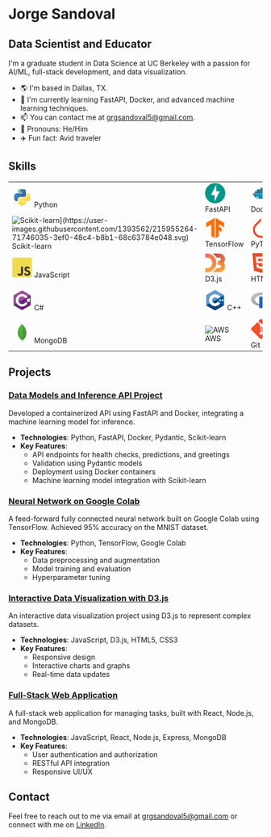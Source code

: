 # Jorge Sandoval

## Data Scientist and Educator

I'm a graduate student in Data Science at UC Berkeley with a passion for AI/ML, full-stack development, and data visualization.

- 🌎 I'm based in Dallas, TX.
- 🧠 I'm currently learning FastAPI, Docker, and advanced machine learning techniques.
- 📫 You can contact me at [grgsandoval5@gmail.com](mailto:grgsandoval5@gmail.com).
- 🌟 Pronouns: He/Him
- ✈️ Fun fact: Avid traveler

## Skills

<table>
  <tr>
    <td><img src="https://raw.githubusercontent.com/devicons/devicon/master/icons/python/python-original.svg" alt="Python" width="40" height="40"/> Python</td>
    <td><img src="https://raw.githubusercontent.com/devicons/devicon/master/icons/fastapi/fastapi-original.svg" alt="FastAPI" width="40" height="40"/> FastAPI</td>
    <td><img src="https://raw.githubusercontent.com/devicons/devicon/master/icons/docker/docker-original.svg" alt="Docker" width="40" height="40"/> Docker</td>
    <td><img src="https://raw.githubusercontent.com/devicons/devicon/master/icons/pandas/pandas-original.svg" alt="Pandas" width="40" height="40"/> Pandas</td>
    <td><img src="https://raw.githubusercontent.com/devicons/devicon/master/icons/numpy/numpy-original.svg" alt="NumPy" width="40" height="40"/> NumPy</td>
  </tr>
  <tr>
    <td><img src="[https://raw.githubusercontent.com/devicons/devicon/master/icons/scikit-learn/scikit-learn-original.svg" alt="Scikit-learn](https://user-images.githubusercontent.com/1393562/215955264-71746035-3ef0-48c4-b8b1-68c63784e048.svg)" width="40" height="40"/> Scikit-learn</td>
    <td><img src="https://raw.githubusercontent.com/devicons/devicon/master/icons/tensorflow/tensorflow-original.svg" alt="TensorFlow" width="40" height="40"/> TensorFlow</td>
    <td><img src="https://raw.githubusercontent.com/devicons/devicon/master/icons/pytorch/pytorch-original.svg" alt="PyTorch" width="40" height="40"/> PyTorch</td>
    <td><img src="https://avatars.githubusercontent.com/u/25720743?s=200&v=4" alt="Pydantic" width="40" height="40"/> Pydantic</td>
    <td><img src="https://upload.wikimedia.org/wikipedia/commons/d/d0/Google_Colaboratory_SVG_Logo.svg" alt="Google Colab" width="40" height="40"/> Google Colab</td>
  </tr>
  <tr>
    <td><img src="https://raw.githubusercontent.com/devicons/devicon/master/icons/javascript/javascript-original.svg" alt="JavaScript" width="40" height="40"/> JavaScript</td>
    <td><img src="https://raw.githubusercontent.com/devicons/devicon/master/icons/d3js/d3js-original.svg" alt="D3.js" width="40" height="40"/> D3.js</td>
    <td><img src="https://raw.githubusercontent.com/devicons/devicon/master/icons/html5/html5-original.svg" alt="HTML" width="40" height="40"/> HTML</td>
    <td><img src="https://raw.githubusercontent.com/devicons/devicon/master/icons/css3/css3-original.svg" alt="CSS" width="40" height="40"/> CSS</td>
    <td><img src="https://raw.githubusercontent.com/devicons/devicon/master/icons/linux/linux-original.svg" alt="Linux" width="40" height="40"/> Linux</td>
  </tr>
  <tr>
    <td><img src="https://raw.githubusercontent.com/devicons/devicon/master/icons/csharp/csharp-original.svg" alt="C#" width="40" height="40"/> C#</td>
    <td><img src="https://raw.githubusercontent.com/devicons/devicon/master/icons/cplusplus/cplusplus-original.svg" alt="C++" width="40" height="40"/> C++</td>
    <td><img src="https://raw.githubusercontent.com/devicons/devicon/master/icons/r/r-original.svg" alt="R" width="40" height="40"/> R</td>
    <td><img src="https://raw.githubusercontent.com/devicons/devicon/master/icons/mysql/mysql-original.svg" alt="MySQL" width="40" height="40"/> MySQL</td>
    <td><img src="https://raw.githubusercontent.com/devicons/devicon/master/icons/postgresql/postgresql-original.svg" alt="PostgreSQL" width="40" height="40"/> PostgreSQL</td>
  </tr>
  <tr>
    <td><img src="https://raw.githubusercontent.com/devicons/devicon/master/icons/mongodb/mongodb-original.svg" alt="MongoDB" width="40" height="40"/> MongoDB</td>
    <td><img src="https://upload.wikimedia.org/wikipedia/commons/thumb/9/93/Amazon_Web_Services_Logo.svg/2560px-Amazon_Web_Services_Logo.svg.png" alt="AWS" width="40" height="40"/> AWS</td>
    <td><img src="https://raw.githubusercontent.com/devicons/devicon/master/icons/git/git-original.svg" alt="Git" width="40" height="40"/> Git</td>
    <td></td>
    <td></td>
  </tr>
</table>

## Projects

### [Data Models and Inference API Project](https://github.com/JorgeCuerv0/lab-2-data-models-and-inference)

Developed a containerized API using FastAPI and Docker, integrating a machine learning model for inference.

- **Technologies**: Python, FastAPI, Docker, Pydantic, Scikit-learn
- **Key Features**:
  - API endpoints for health checks, predictions, and greetings
  - Validation using Pydantic models
  - Deployment using Docker containers
  - Machine learning model integration with Scikit-learn

### [Neural Network on Google Colab](https://github.com/JorgeCuerv0/neural-network)

A feed-forward fully connected neural network built on Google Colab using TensorFlow. Achieved 95% accuracy on the MNIST dataset.

- **Technologies**: Python, TensorFlow, Google Colab
- **Key Features**:
  - Data preprocessing and augmentation
  - Model training and evaluation
  - Hyperparameter tuning

### [Interactive Data Visualization with D3.js](https://github.com/JorgeCuerv0/data-visualization)

An interactive data visualization project using D3.js to represent complex datasets.

- **Technologies**: JavaScript, D3.js, HTML5, CSS3
- **Key Features**:
  - Responsive design
  - Interactive charts and graphs
  - Real-time data updates

### [Full-Stack Web Application](https://github.com/JorgeCuerv0/full-stack-app)

A full-stack web application for managing tasks, built with React, Node.js, and MongoDB.

- **Technologies**: JavaScript, React, Node.js, Express, MongoDB
- **Key Features**:
  - User authentication and authorization
  - RESTful API integration
  - Responsive UI/UX

## Contact

Feel free to reach out to me via email at [grgsandoval5@gmail.com](mailto:grgsandoval5@gmail.com) or connect with me on [LinkedIn](https://linkedin.com/in/jorge-sandoval-a0020a114).
